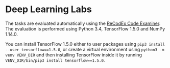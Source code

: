 # Deep Learning Labs

The tasks are evaluated automatically using the [ReCodEx Code
Examiner](https://recodex.mff.cuni.cz/). The evaluation is
performed using Python 3.4, TensorFlow 1.5.0 and NumPy 1.14.0.

You can install TensorFlow 1.5.0 either to user packages using
`pip3 install --user tensorflow==1.5.0`, or create a virtual
environment using `python3 -m venv VENV_DIR` and then installing
TensorFlow inside it by running `VENV_DIR/bin/pip3 install tensorflow==1.5.0`.
